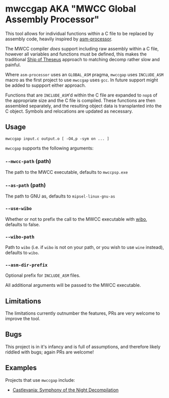 # mwccgap AKA "MWCC Global Assembly Processor"

This tool allows for individual functions within a C file to be replaced by assembly code, heavily inspired by [asm-processor](https://github.com/simonlindholm/asm-processor).

The MWCC compiler *does* support including raw assembly within a C file, however all variables and functions must be defined, this makes the traditional [Ship of Theseus](https://en.wikipedia.org/wiki/Ship_of_Theseus) approach to matching decomp rather slow and painful.

Where `asm-processor` uses an `GLOBAL_ASM` pragma, `mwccgap` uses `INCLUDE_ASM` macro as the first project to use `mwccgap` uses `gcc`. In future support might be added to suppport either approach.

Functions that are `INCLUDE_ASM`'d within the C file are expanded to `nop`s of the appropriate size and the C file is compiled. These functions are then assembled separately, and the resulting object data is transplanted into the C object. Symbols and relocations are updated as necessary.


## Usage

```
mwccgap input.c output.o [ -O4,p -sym on ... ]
```

`mwccgap` supports the following arguments:

### `--mwcc-path` (path)
The path to the MWCC executable, defaults to `mwccpsp.exe`

### `--as-path` (path)
The path to GNU as, defaults to `mipsel-linux-gnu-as`

### `--use-wibo`
Whether or not to prefix the call to the MWCC executable with [wibo](https://github.com/decompals/wibo), defaults to false.

### `--wibo-path`
Path to `wibo` (i.e. if `wibo` is not on your path, or you wish to use `wine` instead), defaults to `wibo`.

### `--asm-dir-prefix`
Optional prefix for `INCLUDE_ASM` files.


All additional arguments will be passed to the MWCC executable.

## Limitations

The limitations currently outnumber the features, PRs are very welcome to improve the tool.


## Bugs

This project is in it's infancy and is full of assumptions, and therefore likely riddled with bugs; again PRs are welcome!


## Examples

Projects that use `mwccgap` include:

- [Castlevania: Symphony of the Night Decompilation](https://github.com/Xeeynamo/sotn-decomp)
